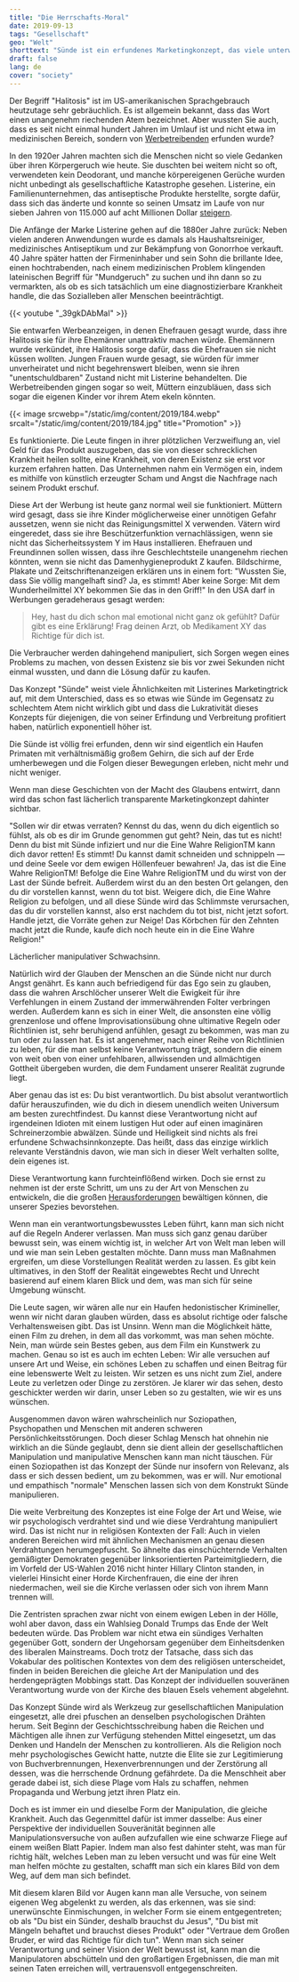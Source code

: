 ```yaml
---
title: "Die Herrschafts-Moral"
date: 2019-09-13
tags: "Gesellschaft"
geo: "Welt"
shorttext: "Sünde ist ein erfundenes Marketingkonzept, das viele unterwirft und wenige schützt."
draft: false
lang: de
cover: "society"
---
```


Der Begriff "Halitosis" ist im US-amerikanischen Sprachgebrauch heutzutage sehr gebräuchlich. Es ist allgemein bekannt, dass das Wort einen unangenehm riechenden Atem bezeichnet. Aber wussten Sie auch, dass es seit nicht einmal hundert Jahren im Umlauf ist und nicht etwa im medizinischen Bereich, sondern von [Werbetreibenden](https://www.smithsonianmag.com/smart-news/marketing-campaign-invented-halitosis-180954082/ "How Halitosis Became a Medical Condition With a 'Cure'") erfunden wurde?

In den 1920er Jahren machten sich die Menschen nicht so viele Gedanken über ihren Körpergeruch wie heute. Sie duschten bei weitem nicht so oft, verwendeten kein Deodorant, und manche körpereigenen Gerüche wurden nicht unbedingt als gesellschaftliche Katastrophe gesehen. Listerine, ein Familienunternehmen, das antiseptische Produkte herstellte, sorgte dafür, dass sich das änderte und konnte so seinen Umsatz im Laufe von nur sieben Jahren von 115.000 auf acht Millionen Dollar [steigern](https://themarketingagenda.com/2014/09/11/the-growth-of-fear-appeals-in-advertising/ "THE GROWTH OF FEAR APPEALS IN ADVERTISING").

Die Anfänge der Marke Listerine gehen auf die 1880er Jahre zurück: Neben vielen anderen Anwendungen wurde es damals als Haushaltsreiniger, medizinisches Antiseptikum und zur Bekämpfung von Gonorrhoe verkauft. 40 Jahre später hatten der Firmeninhaber und sein Sohn die brillante Idee, einen hochtrabenden, nach einem medizinischen Problem klingenden lateinischen Begriff für "Mundgeruch" zu suchen und ihn dann so zu vermarkten, als ob es sich tatsächlich um eine diagnostizierbare Krankheit handle, die das Sozialleben aller Menschen beeinträchtigt.

{{< youtube "_39gkDAbMaI" >}}

Sie entwarfen Werbeanzeigen, in denen Ehefrauen gesagt wurde, dass ihre Halitosis sie für ihre Ehemänner unattraktiv machen würde. Ehemännern wurde verkündet, ihre Halitosis sorge dafür, dass die Ehefrauen sie nicht küssen wollten. Jungen Frauen wurde gesagt, sie würden für immer unverheiratet und nicht begehrenswert bleiben, wenn sie ihren "unentschuldbaren" Zustand nicht mit Listerine behandelten. Die Werbetreibenden gingen sogar so weit, Müttern einzubläuen, dass sich sogar die eigenen Kinder vor ihrem Atem ekeln könnten.

{{< image srcwebp="/static/img/content/2019/184.webp" srcalt="/static/img/content/2019/184.jpg" title="Promotion" >}}

Es funktionierte. Die Leute fingen in ihrer plötzlichen Verzweiflung an, viel Geld für das Produkt auszugeben, das sie von dieser schrecklichen Krankheit heilen sollte, eine Krankheit, von deren Existenz sie erst vor kurzem erfahren hatten. Das Unternehmen nahm ein Vermögen ein, indem es mithilfe von künstlich erzeugter Scham und Angst die Nachfrage nach seinem Produkt erschuf.

Diese Art der Werbung ist heute ganz normal weil sie funktioniert. Müttern wird gesagt, dass sie ihre Kinder möglicherweise einer unnötigen Gefahr aussetzen, wenn sie nicht das Reinigungsmittel X verwenden. Vätern wird eingeredet, dass sie ihre Beschützerfunktion vernachlässigen, wenn sie nicht das Sicherheitssystem Y im Haus installieren. Ehefrauen und Freundinnen sollen wissen, dass ihre Geschlechtsteile unangenehm riechen könnten, wenn sie nicht das Damenhygieneprodukt Z kaufen. Bildschirme, Plakate und Zeitschriftenanzeigen erklären uns in einem fort: "Wussten Sie, dass Sie völlig mangelhaft sind? Ja, es stimmt! Aber keine Sorge: Mit dem Wunderheilmittel XY bekommen Sie das in den Griff!" In den USA darf in Werbungen geradeheraus gesagt werden:

> Hey, hast du dich schon mal emotional nicht ganz ok gefühlt? Dafür gibt es eine Erklärung! Frag deinen Arzt, ob Medikament XY das Richtige für dich ist.

Die Verbraucher werden dahingehend manipuliert, sich Sorgen wegen eines Problems zu machen, von dessen Existenz sie bis vor zwei Sekunden nicht einmal wussten, und dann die Lösung dafür zu kaufen.

Das Konzept "Sünde" weist viele Ähnlichkeiten mit Listerines Marketingtrick auf, mit dem Unterschied, dass es so etwas wie Sünde im Gegensatz zu schlechtem Atem nicht wirklich gibt und dass die Lukrativität dieses Konzepts für diejenigen, die von seiner Erfindung und Verbreitung profitiert haben, natürlich exponentiell höher ist.

Die Sünde ist völlig frei erfunden, denn wir sind eigentlich ein Haufen Primaten mit verhältnismäßig großem Gehirn, die sich auf der Erde umherbewegen und die Folgen dieser Bewegungen erleben, nicht mehr und nicht weniger.

Wenn man diese Geschichten von der Macht des Glaubens entwirrt, dann wird das schon fast lächerlich transparente Marketingkonzept dahinter sichtbar.

"Sollen wir dir etwas verraten? Kennst du das, wenn du dich eigentlich so fühlst, als ob es dir im Grunde genommen gut geht? Nein, das tut es nicht! Denn du bist mit Sünde infiziert und nur die Eine Wahre ReligionTM kann dich davor retten! Es stimmt! Du kannst damit schneiden und schnippeln — und deine Seele vor dem ewigen Höllenfeuer bewahren! Ja, das ist die Eine Wahre ReligionTM! Befolge die Eine Wahre ReligionTM und du wirst von der Last der Sünde befreit. Außerdem wirst du an den besten Ort gelangen, den du dir vorstellen kannst, wenn du tot bist. Weigere dich, die Eine Wahre Religion zu befolgen, und all diese Sünde wird das Schlimmste verursachen, das du dir vorstellen kannst, also erst nachdem du tot bist, nicht jetzt sofort. Handle jetzt, die Vorräte gehen zur Neige! Das Körbchen für den Zehnten macht jetzt die Runde, kaufe dich noch heute ein in die Eine Wahre Religion!"

Lächerlicher manipulativer Schwachsinn.

Natürlich wird der Glauben der Menschen an die Sünde nicht nur durch Angst genährt. Es kann auch befriedigend für das Ego sein zu glauben, dass die wahren Arschlöcher unserer Welt die Ewigkeit für ihre Verfehlungen in einem Zustand der immerwährenden Folter verbringen werden. Außerdem kann es sich in einer Welt, die ansonsten eine völlig grenzenlose und offene Improvisationsübung ohne ultimative Regeln oder Richtlinien ist, sehr beruhigend anfühlen, gesagt zu bekommen, was man zu tun oder zu lassen hat. Es ist angenehmer, nach einer Reihe von Richtlinien zu leben, für die man selbst keine Verantwortung trägt, sondern die einem von weit oben von einer unfehlbaren, allwissenden und allmächtigen Gottheit übergeben wurden, die dem Fundament unserer Realität zugrunde liegt.

Aber genau das ist es: Du bist verantwortlich. Du bist absolut verantwortlich dafür herauszufinden, wie du dich in diesem unendlich weiten Universum am besten zurechtfindest. Du kannst diese Verantwortung nicht auf irgendeinen Idioten mit einem lustigen Hut oder auf einen imaginären Schreinerzombie abwälzen. Sünde und Heiligkeit sind nichts als frei erfundene Schwachsinnkonzepte. Das heißt, dass das einzige wirklich relevante Verständnis davon, wie man sich in dieser Welt verhalten sollte, dein eigenes ist.

Diese Verantwortung kann furchteinflößend wirken. Doch sie ernst zu nehmen ist der erste Schritt, um uns zu der Art von Menschen zu entwickeln, die die großen [Herausforderungen](https://medium.com/@caityjohnstone/your-plans-for-revolution-dont-work-nothing-we-ve-tried-works-f38dc1afeafd "Your Plans For Revolution Don’t Work. Nothing We’ve Tried Works.") bewältigen können, die unserer Spezies bevorstehen.

Wenn man ein verantwortungsbewusstes Leben führt, kann man sich nicht auf die Regeln Anderer verlassen. Man muss sich ganz genau darüber bewusst sein, was einem wichtig ist, in welcher Art von Welt man leben will und wie man sein Leben gestalten möchte. Dann muss man Maßnahmen ergreifen, um diese Vorstellungen Realität werden zu lassen. Es gibt kein ultimatives, in den Stoff der Realität eingewebtes Recht und Unrecht basierend auf einem klaren Blick und dem, was man sich für seine Umgebung wünscht.

Die Leute sagen, wir wären alle nur ein Haufen hedonistischer Krimineller, wenn wir nicht daran glauben würden, dass es absolut richtige oder falsche Verhaltensweisen gibt. Das ist Unsinn. Wenn man die Möglichkeit hätte, einen Film zu drehen, in dem all das vorkommt, was man sehen möchte. Nein, man würde sein Bestes geben, aus dem Film ein Kunstwerk zu machen. Genau so ist es auch im echten Leben: Wir alle versuchen auf unsere Art und Weise, ein schönes Leben zu schaffen und einen Beitrag für eine lebenswerte Welt zu leisten. Wir setzen es uns nicht zum Ziel, andere Leute zu verletzen oder Dinge zu zerstören. Je klarer wir das sehen, desto geschickter werden wir darin, unser Leben so zu gestalten, wie wir es uns wünschen.

Ausgenommen davon wären wahrscheinlich nur Soziopathen, Psychopathen und Menschen mit anderen schweren Persönlichkeitsstörungen. Doch dieser Schlag Mensch hat ohnehin nie wirklich an die Sünde geglaubt, denn sie dient allein der gesellschaftlichen Manipulation und manipulative Menschen kann man nicht täuschen. Für einen Soziopathen ist das Konzept der Sünde nur insofern von Relevanz, als dass er sich dessen bedient, um zu bekommen, was er will. Nur emotional und empathisch "normale" Menschen lassen sich von dem Konstrukt Sünde manipulieren.

Die weite Verbreitung des Konzeptes ist eine Folge der Art und Weise, wie wir psychologisch verdrahtet sind und wie diese Verdrahtung manipuliert wird. Das ist nicht nur in religiösen Kontexten der Fall: Auch in vielen anderen Bereichen wird mit ähnlichen Mechanismen an genau diesen Verdrahtungen herumgepfuscht. So ähnelte das einschüchternde Verhalten gemäßigter Demokraten gegenüber linksorientierten Parteimitgliedern, die im Vorfeld der US-Wahlen 2016 nicht hinter Hillary Clinton standen, in vielerlei Hinsicht einer Horde Kirchenfrauen, die eine der ihren niedermachen, weil sie die Kirche verlassen oder sich von ihrem Mann trennen will.

Die Zentristen sprachen zwar nicht von einem ewigen Leben in der Hölle, wohl aber davon, dass ein Wahlsieg Donald Trumps das Ende der Welt bedeuten würde. Das Problem war nicht etwa ein sündiges Verhalten gegenüber Gott, sondern der Ungehorsam gegenüber dem Einheitsdenken des liberalen Mainstreams. Doch trotz der Tatsache, dass sich das Vokabular des politischen Kontextes von dem des religiösen unterscheidet, finden in beiden Bereichen die gleiche Art der Manipulation und des herdengeprägten Mobbings statt. Das Konzept der individuellen souveränen Verantwortung wurde von der Kirche des blauen Esels vehement abgelehnt.

Das Konzept Sünde wird als Werkzeug zur gesellschaftlichen Manipulation eingesetzt, alle drei pfuschen an denselben psychologischen Drähten herum. Seit Beginn der Geschichtsschreibung haben die Reichen und Mächtigen alle ihnen zur Verfügung stehenden Mittel eingesetzt, um das Denken und Handeln der Menschen zu kontrollieren. Als die Religion noch mehr psychologisches Gewicht hatte, nutzte die Elite sie zur Legitimierung von Buchverbrennungen, Hexenverbrennungen und der Zerstörung all dessen, was die herrschende Ordnung gefährdete. Da die Menschheit aber gerade dabei ist, sich diese Plage vom Hals zu schaffen, nehmen Propaganda und Werbung jetzt ihren Platz ein.

Doch es ist immer ein und dieselbe Form der Manipulation, die gleiche Krankheit. Auch das Gegenmittel dafür ist immer dasselbe: Aus einer Perspektive der individuellen Souveränität beginnen alle Manipulationsversuche von außen aufzufallen wie eine schwarze Fliege auf einem weißen Blatt Papier. Indem man also fest dahinter steht, was man für richtig hält, welches Leben man zu leben versucht und was für eine Welt man helfen möchte zu gestalten, schafft man sich ein klares Bild von dem Weg, auf dem man sich befindet.

Mit diesem klaren Bild vor Augen kann man alle Versuche, von seinem eigenen Weg abgelenkt zu werden, als das erkennen, was sie sind: unerwünschte Einmischungen, in welcher Form sie einem entgegentreten; ob als "Du bist ein Sünder, deshalb brauchst du Jesus", "Du bist mit Mängeln behaftet und brauchst dieses Produkt" oder "Vertraue dem Großen Bruder, er wird das Richtige für dich tun". Wenn man sich seiner Verantwortung und seiner Vision der Welt bewusst ist, kann man die Manipulatoren abschütteln und den großartigen Ergebnissen, die man mit seinen Taten erreichen will, vertrauensvoll entgegenschreiten.
